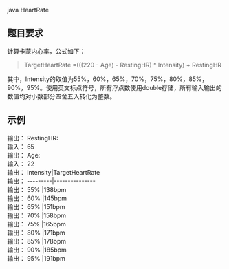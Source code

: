java
HeartRate

##  题目要求
计算卡蒙内心率，公式如下：
> TargetHeartRate =(((220 - Age) - RestingHR) * Intensity) + RestingHR  

其中，Intensity的取值为55%，60%，65%，70%，75%，80%，85%，90%，95%。使用英文标点符号，所有浮点数使用double存储，所有输入输出的数值均对小数部分四舍五入转化为整数。

##  示例  
输出：	RestingHR:  
输入：	65   
输出：	Age:  
输入：	22   
输出：	Intensity|TargetHeartRate  
输出：	---------|---------------  
输出：	55%      |138bpm  
输出：	60%      |145bpm  
输出：	65%      |151bpm  
输出：	70%      |158bpm  
输出：	75%      |165bpm  
输出：	80%      |171bpm  
输出：	85%      |178bpm  
输出：	90%      |185bpm  
输出：	95%      |191bpm  